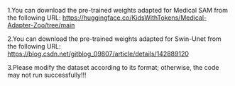 1.You can download the pre-trained weights adapted for Medical SAM from the following URL:
https://huggingface.co/KidsWithTokens/Medical-Adapter-Zoo/tree/main

2.You can download the pre-trained weights adapted for Swin-Unet from the following URL:
https://blog.csdn.net/gitblog_09807/article/details/142889120

3.Please modify the dataset according to its format; otherwise, the code may not run successfully!!!
